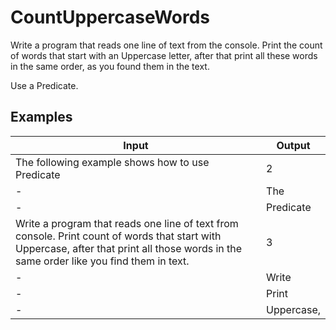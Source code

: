# CountUppercaseWords

Write a program that reads one line of text from the console. Print the count of words that start with an Uppercase letter, after that print all these words in the same order, as you found them in the text.

Use a Predicate<String>.
  
Examples
---------
  
  Input |	Output
  ------|--------
  The following example shows how to use Predicate |2
-|The
-|Predicate
Write a program that reads one line of text from console. Print count of words that start with Uppercase, after that print all those words in the same order like you find them in text. |3
-|Write
-|Print
-|Uppercase,
